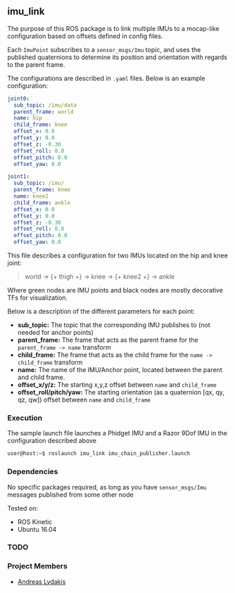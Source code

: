 ## imu_link

The purpose of this ROS package is to link multiple IMUs to a mocap-like configuration based on offsets defined in
config files. 

Each ```ImuPoint``` subscribes to a ```sensor_msgs/Imu``` topic, and uses the published quaternions
to determine its position and orientation with regards to the parent frame.

The configurations are described in ```.yaml``` files. Below is an example configuration:

```yaml
joint0:
  sub_topic: /imu/data
  parent_frame: world
  name: hip
  child_frame: knee
  offset_x: 0.0
  offset_y: 0.0
  offset_z: -0.30
  offset_roll: 0.0
  offset_pitch: 0.0
  offset_yaw: 0.0

joint1:
  sub_topic: /imu/
  parent_frame: knee
  name: knee2
  child_frame: ankle
  offset_x: 0.0
  offset_y: 0.0
  offset_z: -0.30
  offset_roll: 0.0
  offset_pitch: 0.0
  offset_yaw: 0.0
```

This file describes a configuration for two IMUs located on the hip and knee joint:

> world -> {+ thigh +} -> knee -> {+ knee2 +} -> ankle

Where green nodes are IMU points and black nodes are mostly decorative TFs for visualization.

Below is a description of the different parameters for each point:
- **sub_topic:** The topic that the corresponding IMU publishes to (not needed for anchor points)
- **parent_frame:** The frame that acts as the parent frame for the ```parent_frame -> name``` transform
- **child_frame:** The frame that acts as the child frame for the ```name -> child_frame``` transform
- **name:** The name of the IMU/Anchor point, located between the parent and child frame.
- **offset_x/y/z:** The starting x,y,z offset between ```name``` and ```child_frame```
- **offset_roll/pitch/yaw:** The starting orientation (as a quaternion [qx, qy, qz, qw]) offset between ```name``` and ```child_frame```
 
### Execution
The sample launch file launches a Phidget IMU and a Razor 9Dof IMU in the configuration described above
```bash
user@host:~$ roslaunch imu_link imu_chain_publisher.launch
```
### Dependencies
No specific packages required, as long as you have ```sensor_msgs/Imu``` messages published from some other node

Tested on:
- ROS Kinetic
- Ubuntu 16.04

### TODO

### Project Members

- [Andreas Lydakis](andlydakis@gmail.com)